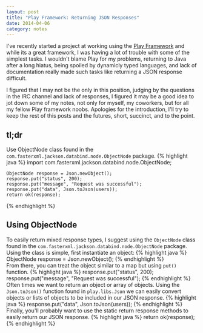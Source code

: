 ```yaml
---
layout: post
title: "Play Framework: Returning JSON Responses"
date: 2014-04-06
category: notes
---
```


I've recently started a project at working using the [Play Framework](http://www.playframework.com/) and while its a great framework, I was having a lot of trouble with some of the simplest tasks. I wouldn't blame Play for my problems, returning to Java after a long hiatus, being spoiled by dynamicly typed languages, and lack of documentation really made such tasks like returning a JSON response difficult.

I figured that I may not be the only in this position, judging by the questions in the IRC channel and lack of responses, I figured it may be a good idea to jot down some of my notes, not only for myself, my coworkers, but for all my fellow Play framework noobs. Apologies for the introduction, I'll try to keep the rest of this posts and the futures, short, succinct, and to the point.

## tl;dr ##
Use ObjectNode class found in the `com.fasterxml.jackson.databind.node.ObjectNode` package.
{% highlight java %}
    import com.fasterxml.jackson.databind.node.ObjectNode;

    ObjectNode response = Json.newObject();
    response.put("status", 200);
    response.put("message", "Request was successful");
    response.put("data", Json.toJson(users));
    return ok(response);
{% endhighlight %}

## Using ObjectNode ##
To easily return mixed response types, I suggest using the `ObjectNode` class found in the `com.fasterxml.jackson.databind.node.ObjectNode` package. Using the class is simple, first instantiate an object:
{% highlight java %}
    ObjectNode response = Json.newObject();
{% endhighlight %}    
From there, you can treat the object similar to a map but using `put()` function.
{% highlight java %}
    response.put("status", 200);
    response.put("message", "Request was successful");
{% endhighlight %}
Often times we want to return an object or array of objects. Using the `Json.toJson()` function found in `play.libs.Json` we can easily convert objects or lists of objects to be included in our JSON response.
{% highlight java %}
    response.put("data", Json.toJson(users));
{% endhighlight %}
Finally, you'll probably want to use the static return response methods to easily return our JSON response.
{% highlight java %}
    return ok(response);
{% endhighlight %}
